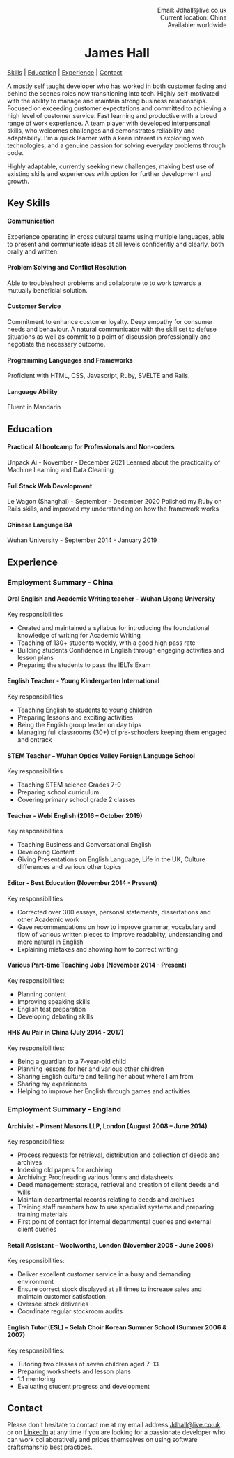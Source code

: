 
<p align= "right"> Email: Jdhall@live.co.uk</br>
Current location: China<br/>
Available: worldwide</p>
<h1 align= "center"> James Hall </h1>

[Skills](#skills) | [Education](#education) | [Experience](#experience) | [Contact](#contact)

A mostly self taught developer who has worked in both customer facing and behind the scenes roles now transitioning into tech. Highly self-motivated with the ability to manage and maintain strong business relationships. Focused on exceeding customer expectations and committed to achieving a high level of customer service. Fast learning and productive with a broad range of work experience. A team player with developed interpersonal skills, who welcomes challenges and demonstrates reliability and adaptability. I'm a quick learner with a keen interest in exploring web technologies, and a genuine passion for solving everyday problems through code.

Highly adaptable, currently seeking new challenges, making best use of existing skills and experiences with option for further development and growth.


## <a name="skills">Key Skills</a>
#### Communication
Experience operating in cross cultural teams using multiple languages, able to present and communicate ideas at all levels confidently and clearly, both orally and written. 

#### Problem Solving and Conflict Resolution
Able to troubleshoot problems and collaborate to to work towards a mutually beneficial solution. 

#### Customer Service
Commitment to enhance customer loyalty. Deep empathy for consumer needs and behaviour. A natural communicator with the skill set to defuse situations as well as commit to a point of discussion professionally and negotiate the necessary outcome.

#### Programming Languages and Frameworks
Proficient with HTML, CSS, Javascript, Ruby, SVELTE and Rails.   

#### Language Ability
Fluent in Mandarin 


## <a name="education">Education </a>

#### Practical AI bootcamp for Professionals and Non-coders
Unpack Ai - November - December 2021
Learned about the practicality of Machine Learning and Data Cleaning

#### Full Stack Web Development
Le Wagon (Shanghai) - September - December 2020
Polished my Ruby on Rails skills, and improved my understanding on how the framework works

#### Chinese Language BA
Wuhan University - September 2014 - January 2019

## <a name="experience">Experience</a>
### Employment Summary - China

#### Oral English and Academic Writing teacher - Wuhan Ligong University

Key responsibilities

- Created and maintained a syllabus for introducing the foundational knowledge of writing for Academic Writing
- Teaching of 130+ students weekly, with a good high pass rate   
- Building students Confidence in English through engaging activities and lesson plans
- Preparing the students to pass the IELTs Exam

#### English Teacher - Young Kindergarten International 

Key responsibilities

- Teaching English to students to young children 
- Preparing lessons and exciting activities
- Being the English group leader on day trips
- Managing full classrooms (30+) of pre-schoolers keeping them engaged and ontrack 

#### STEM Teacher – Wuhan Optics Valley Foreign Language School

Key responsibilities 

-	Teaching STEM science Grades 7-9
-	Preparing school curriculum 
-	Covering primary school grade 2 classes

#### Teacher - Webi English (2016 – October 2019)

Key responsibilities

-	Teaching Business and Conversational English 
-	Developing Content 
-	Giving Presentations on English Language, Life in the UK, Culture differences and various other topics

#### Editor - Best Education (November 2014 - Present)

Key responsibilities

-	Corrected over 300 essays, personal statements, dissertations and other Academic work
-	Gave recommendations on how to improve grammar, vocabulary and flow of various written pieces to improve readabilty, understanding and more natural in English
-	Explaining mistakes and showing how to correct writing 

#### Various Part-time Teaching Jobs (November 2014 - Present)

Key responsibilities:

-	Planning content
-	Improving speaking skills
-	English test preparation
-	Developing debating skills

#### HHS Au Pair in China (July 2014 - 2017)

Key responsibilities:

-	Being a guardian to a 7-year-old child
-	Planning lessons for her and various other children
-	Sharing English culture and telling her about where I am from
-	Sharing my experiences
-	Helping to improve her English through games and activities

### Employment Summary - England

#### Archivist – Pinsent Masons LLP, London (August 2008 – June 2014)

Key responsibilities:

-	Process requests for retrieval, distribution and collection of deeds and archives
-	Indexing old papers for archiving
-	Archiving: Proofreading various forms and datasheets 
-	Deed management: storage, retrieval and creation of client deeds and wills
-	Maintain departmental records relating to deeds and archives
-	Training staff members how to use specialist systems and preparing training materials
-	First point of contact for internal departmental queries and external client queries

#### Retail Assistant – Woolworths, London (November 2005 - June 2008)

Key responsibilities:
-	Deliver excellent customer service in a busy and demanding environment
-	Ensure correct stock displayed at all times to increase sales and maintain customer satisfaction
-	Oversee stock deliveries
-	Coordinate regular stockroom audits 


#### English Tutor (ESL) –  Selah Choir Korean Summer School (Summer 2006 & 2007)

Key responsibilities:
-	Tutoring two classes of seven children aged 7-13
-	Preparing worksheets and lesson plans
-	1:1 mentoring
-	Evaluating student progress and development


## <a name="contact">Contact</a>

Please don't hesitate to contact me at my email address Jdhall@live.co.uk or on [LinkedIn](https://www.linkedin.com/in/j-d-hall/)  at any time if you are looking for a passionate developer who can work collaboratively and prides themselves on using software craftsmanship best practices.
